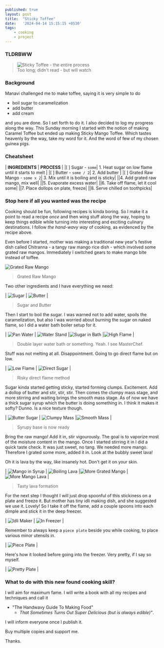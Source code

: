 ```yaml
---
published: true
layout: post
title:  "Sticky Toffee"
date:   '2024-04-14 15:15:15 +0530'
tags:
    - cooking
    - project
---
```


### TLDRBWW



> ![Sticky Toffee - the entire process]({{site.baseurl}}/media/sticky-toffee/sticky-toffee.gif)  
> Too long; didn't read - but will watch

### Background 

Manavi challenged me to make toffee, saying it is very simple to do 
- boil sugar to caramelization
- add butter
- add cream 

and you are done. So I set forth to do it. I also decided to log my progress along the way. This Sunday morning I started with the notion of making Caramel Toffee but ended up making Sticky Mango Toffee. Which tastes heavenly by the way, take my word for it. And the word of few of my chosen guinea pigs.

### Cheatsheet

| **INGREDIENTS** | **PROCESS** |
|[ ] Sugar -  `some`| 1. Heat sugar on low flame until it starts to melt |
|[ ] Butter - `some / 2`| 2. Add butter |
|[ ] Grated Raw Mango - `some x 2`| 3. Mix until it is boiling and is sticky|
||4. Add grated raw mango, mix well|
||5. Evaporate excess water|
||6. Take off flame, let it cool some|
||7. Place dollops on plate, freeze|
||8. Serve chilled on toothpicks|

### Stop here if all you wanted was the recipe

Cooking should be fun, following recipes is kinda boring. So I make it a point to read a recipe _once_ and then wing stuff along the way, hoping to keep things edible while turning into interesting and exciting culinary destinations. I follow _the hand-wavy way_ of cooking, as evidenced by the recipe above.

Even before I started, mother was making a traditional new year's festive dish called Chitranna - a tangy raw mango rice dish - which involved some grated raw mangos. Immediately I switched gears to make mango bite instead of toffee.

![Grated Raw Mango]({{site.baseurl}}/media/sticky-toffee/raw-mango.jpg)
> Grated Raw Mango

Two other ingredients and I have everything we need:

| ![Sugar]({{site.baseurl}}/media/sticky-toffee/sugar.jpg) | ![Butter]({{site.baseurl}}/media/sticky-toffee/butter.jpg) |

> Sugar and Butter

Then I start to boil the sugar. I was warned not to add water, spoils the caramelization, but also I was worried about burning the sugar on naked flame, so I did a water bath boiler setup for it.

| ![Pan Water]({{site.baseurl}}/media/sticky-toffee/pan-water.jpg) | ![Water Stand]({{site.baseurl}}/media/sticky-toffee/water-stand.jpg) |![Sugar in Bath]({{site.baseurl}}/media/sticky-toffee/sugar-in-bath.jpg) |![High Flame]({{site.baseurl}}/media/sticky-toffee/high-flame.jpg) |

> Double layer water bath or something. Yeah. I see MasterChef.

Stuff was not melting at all. Disappointment. Going to go direct flame but on low.

| ![Low Flame]({{site.baseurl}}/media/sticky-toffee/low-flame.jpg) | ![Direct Sugar]({{site.baseurl}}/media/sticky-toffee/direct-sugar.jpg) |

> Risky direct flame method

Sugar kinda started getting sticky, started forming clumps. Excitement. Add a dollop of butter and stir, stir, stir. Then comes the clumpy mass stage, and more stirring and waiting brings the smooth mass stage. As of now we have a thick sugar syrup which the butter is doing something in. I think it makes it softy? Dunno. Is a nice texture though.

| ![Butter Sugar]({{site.baseurl}}/media/sticky-toffee/butter-sugar.jpg) | ![Clumpy Mass]({{site.baseurl}}/media/sticky-toffee/clumpy-mass.jpg) |![Smooth Mass]({{site.baseurl}}/media/sticky-toffee/smooth-mass.jpg) |

> Syrupy base is now ready

Bring the raw mango! Add it in, stir vigourously. The goal is to vaporize most of the moisture content in the mango. Once I started stirring it in I did a quick taste check. It was just sweet, no tang. We needed more mango. Therefore I grated some more, added it in. Look at the bubbly sweet lava! 

Oh it is lava by the way, like insanely hot. Don't get it on your skin.

| ![Mango in Syrup]({{site.baseurl}}/media/sticky-toffee/mango-in-syrup.jpg) | ![Boiling Lava]({{site.baseurl}}/media/sticky-toffee/boiling-lava.jpg) |![More Grated Mango]({{site.baseurl}}/media/sticky-toffee/more-grated-mango.jpg) |![More Mango Lava]({{site.baseurl}}/media/sticky-toffee/more-mango-lava.jpg) |

> Tasty lava formation

For the next step I thought I will just drop spoonful of this stickiness on a plate and freeze it. But mother has tiny idli making dish, and she suggested we use it. Lovely! So I take it off the flame, add a couple spoons into each dimple and stick it in the deep freezer.

| ![Idli Maker]({{site.baseurl}}/media/sticky-toffee/idli-maker.jpg) | ![In Freezer]({{site.baseurl}}/media/sticky-toffee/in-freezer.jpg) |

Remember to always keep a `piece plate` beside you while cooking, to place various minor utensils in. 

| ![Piece Plate]({{site.baseurl}}/media/sticky-toffee/piece-plate.jpg) | 

Here's how it looked before going into the freezer. Very pretty, if I say so myself.

| ![Pretty Plate]({{site.baseurl}}/media/sticky-toffee/pretty-plate.jpg) | 

### What to do with this new found cooking skill? 

I will aim for maximum fame. I will write a book with all my recipes and techniques and call it 
- "The Handwavy Guide To Making Food" 
    - *That Sometimes Turns Out Super Delicious (but is always edible)"*. 

I will inform everyone once I publish it. 

Buy multiple copies and support me.

Thanks.


